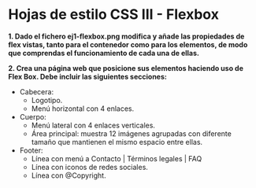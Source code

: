 # Hojas de estilo CSS III - Flexbox

**1. Dado el fichero ej1-flexbox.png modifica y añade las propiedades de flex vistas, tanto para el contenedor como para los elementos, de modo que comprendas el funcionamiento de cada una de ellas.** 

**2. Crea una página web que posicione sus elementos haciendo uso de Flex Box. Debe incluir las siguientes secciones:**
* Cabecera:
    * Logotipo.
    * Menú horizontal con 4 enlaces.
* Cuerpo:
    * Menú lateral con 4 enlaces verticales.
    * Área principal: muestra 12 imágenes agrupadas con diferente tamaño que mantienen el mismo espacio entre ellas.  
* Footer:
    * Línea con menú a Contacto | Términos legales | FAQ
    * Línea con iconos de redes sociales.
    * Línea con @Copyright.

